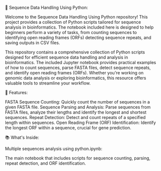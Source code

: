 🧬 Sequence Data Handling Using Python:

Welcome to the Sequence Data Handling Using Python repository! This project provides a collection of Python scripts tailored for sequence analysis in bioinformatics. The notebook included here is designed to help beginners perform a variety of tasks, from counting sequences to identifying open reading frames (ORFs) detecting sequence repeats, and saving outputs in CSV files.

This repository contains a comprehensive collection of Python scripts designed for efficient sequence data handling and analysis in bioinformatics. The included Jupyter notebook provides practical examples of how to count sequences, parse FASTA files, detect sequence repeats, and identify open reading frames (ORFs). Whether you're working on genomic data analysis or exploring bioinformatics, this resource offers valuable tools to streamline your workflow.

🌟 Features:

FASTA Sequence Counting: Quickly count the number of sequences in a given FASTA file.
Sequence Parsing and Analysis: Parse sequences from FASTA files, analyze their lengths and identify the longest and shortest sequences.
Repeat Detection: Detect and count repeats of a specified length within sequences.
Open Reading Frame (ORF) Identification: Identify the longest ORF within a sequence, crucial for gene prediction.

📚 What's Inside:

Multiple sequences analysis using python.ipynb: 

The main notebook that includes scripts for sequence counting, parsing, repeat detection, and ORF identification.
